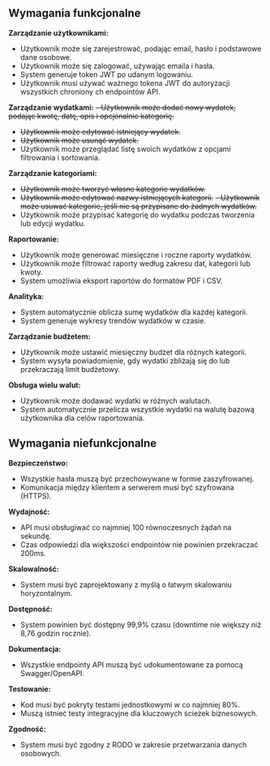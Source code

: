 
## Wymagania funkcjonalne

**Zarządzanie użytkownikami:**
- Użytkownik może się zarejestrować, podając email, hasło i podstawowe dane osobowe.
- Użytkownik może się zalogować, używając emaila i hasła.
- System generuje token JWT po udanym logowaniu.
- Użytkownik musi używać ważnego tokena JWT do autoryzacji wszystkich chroniony ch endpointów API.

**Zarządzanie wydatkami:**
~~- Użytkownik może dodać nowy wydatek, podając kwotę, datę, opis i opcjonalnie kategorię.~~
- ~~Użytkownik może edytować istniejący wydatek.~~
- ~~Użytkownik może usunąć wydatek.~~
- Użytkownik może przeglądać listę swoich wydatków z opcjami filtrowania i sortowania.

**Zarządzanie kategoriami:**
- ~~Użytkownik może tworzyć własne kategorie wydatków.~~
- ~~Użytkownik może edytować nazwy istniejących kategorii.~~
~~- Użytkownik może usuwać kategorie, jeśli nie są przypisane do żadnych wydatków.~~
- Użytkownik może przypisać kategorię do wydatku podczas tworzenia lub edycji wydatku.

**Raportowanie:**
- Użytkownik może generować miesięczne i roczne raporty wydatków.
- Użytkownik może filtrować raporty według zakresu dat, kategorii lub kwoty.
- System umożliwia eksport raportów do formatów PDF i CSV.

**Analityka:**
- System automatycznie oblicza sumę wydatków dla każdej kategorii.
- System generuje wykresy trendów wydatków w czasie.

**Zarządzanie budżetem:**
- Użytkownik może ustawić miesięczny budżet dla różnych kategorii.
- System wysyła powiadomienie, gdy wydatki zbliżają się do lub przekraczają limit budżetowy.

**Obsługa wielu walut:**
- Użytkownik może dodawać wydatki w różnych walutach.
- System automatycznie przelicza wszystkie wydatki na walutę bazową użytkownika dla celów raportowania.

## Wymagania niefunkcjonalne

**Bezpieczeństwo:**
- Wszystkie hasła muszą być przechowywane w formie zaszyfrowanej.
- Komunikacja między klientem a serwerem musi być szyfrowana (HTTPS).

**Wydajność:**
- API musi obsługiwać co najmniej 100 równoczesnych żądań na sekundę.
- Czas odpowiedzi dla większości endpointów nie powinien przekraczać 200ms.

**Skalowalność:**
- System musi być zaprojektowany z myślą o łatwym skalowaniu horyzontalnym.

**Dostępność:**
- System powinien być dostępny 99,9% czasu (downtime nie większy niż 8,76 godzin rocznie).

**Dokumentacja:**
- Wszystkie endpointy API muszą być udokumentowane za pomocą Swagger/OpenAPI.

**Testowanie:**
- Kod musi być pokryty testami jednostkowymi w co najmniej 80%.
- Muszą istnieć testy integracyjne dla kluczowych ścieżek biznesowych.

**Zgodność:**
- System musi być zgodny z RODO w zakresie przetwarzania danych osobowych.

